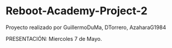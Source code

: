 # Reboot-Academy-Project-2

Proyecto realizado por GuillermoDuMa, DTorrero, AzaharaG1984

PRESENTACIÓN: Miercoles 7 de Mayo.
